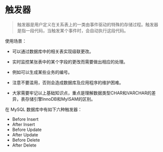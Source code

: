 # 触发器

> 触发器是用户定义在关系表上的一类由事件驱动的特殊的存储过程。触发器是指一段代码，当触发某个事件时，会自动执行这段代码。

使用场景：

* 可以通过数据库中的相关表实现级联更改。

* 实时监控某张表中的某个字段的更改而需要做出相应的处理。

* 例如可以生成某些业务的编号。

* 注意不要滥用，否则会造成数据库及应用程序的维护困难。

* 大家需要牢记以上基础知识点，重点是理解数据类型CHAR和VARCHAR的差异，表存储引擎InnoDB和MyISAM的区别。

在 MySQL 数据库中有如下六种触发器：

* Before Insert
* After Insert
* Before Update
* After Update
* Before Delete
* After Delete
